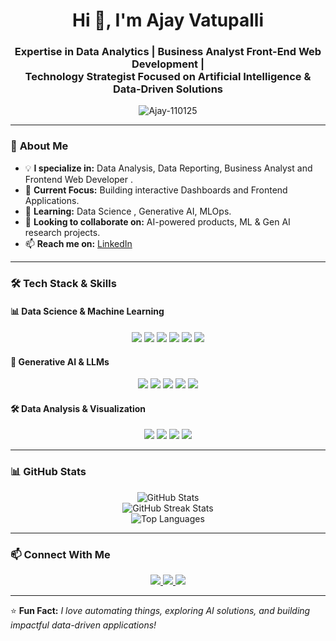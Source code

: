 <h1 align="center">Hi 👋, I'm Ajay Vatupalli</h1>
<h3 align="center">Expertise in Data Analytics | Business Analyst Front-End Web Development | <br>Technology Strategist Focused on Artificial Intelligence & Data-Driven Solutions</h3>

<p align="center">
  <img src="https://komarev.com/ghpvc/?username=Ajay-110125&label=Profile%20Views&color=0e75b6&style=flat" alt="Ajay-110125" />
</p>

---

### 🚀 **About Me**  
- 💡 **I specialize in:** Data Analysis, Data Reporting, Business Analyst and Frontend Web Developer .  
- 🔭 **Current Focus:** Building interactive Dashboards and Frontend Applications.  
- 🌱 **Learning:** Data Science , Generative AI, MLOps.  
- 👯 **Looking to collaborate on:** AI-powered products,  ML & Gen AI research projects.  
- 📫 **Reach me on:** [LinkedIn](https://www.linkedin.com/in/ajayvatupalli)      

---

### 🛠️ **Tech Stack & Skills**   

#### **📊 Data Science & Machine Learning**  
<p align="center">
  <img src="https://img.shields.io/badge/Python-3776AB?style=for-the-badge&logo=python&logoColor=white" />
  <img src="https://img.shields.io/badge/Numpy-FF6F00?style=for-the-badge&logo=tensorflow&logoColor=white" />
  <img src="https://img.shields.io/badge/PyTorch-EE4C2C?style=for-the-badge&logo=pytorch&logoColor=white" />
  <img src="https://img.shields.io/badge/Scikit--Learn-F7931E?style=for-the-badge&logo=scikit-learn&logoColor=white" />
  <img src="https://img.shields.io/badge/XGBoost-E14F2A?style=for-the-badge&logo=xgboost&logoColor=white" />
  <img src="https://img.shields.io/badge/Computer%20Vision-00875A?style=for-the-badge&logo=opencv&logoColor=white" />
</p>

#### **🤖 Generative AI & LLMs**  
<p align="center">
  <img src="https://img.shields.io/badge/LLMs%20-%23E4405F.svg?&style=for-the-badge&logo=openai&logoColor=white" />
  <img src="https://img.shields.io/badge/Hugging%20Face-F7E018?style=for-the-badge&logo=huggingface&logoColor=black" />
  <img src="https://img.shields.io/badge/LangChain-4285F4?style=for-the-badge&logo=python&logoColor=white" />
  <img src="https://img.shields.io/badge/Vector%20Databases-0052CC?style=for-the-badge&logo=database&logoColor=white" />
  <img src="https://img.shields.io/badge/FAISS-017CEE?style=for-the-badge&logo=facebook&logoColor=white" />
</p>

#### **🛠 Data Analysis & Visualization**  
<p align="center">
  <img src="https://img.shields.io/badge/SQL-4479A1?style=for-the-badge&logo=MySQL&logoColor=white" />
  <img src="https://img.shields.io/badge/PostgreSQL-336791?style=for-the-badge&logo=postgresql&logoColor=white" />
  <img src="https://img.shields.io/badge/Power%20BI-F2C811?style=for-the-badge&logo=powerbi&logoColor=black" />
  <img src="https://img.shields.io/badge/Tableau-E97627?style=for-the-badge&logo=tableau&logoColor=white" />
</p>

---

### 📊 **GitHub Stats**
<p align="center">
  <img src="https://github-readme-stats.vercel.app/api?username=Navin1005&show_icons=true&theme=radical" alt="GitHub Stats" />
  <br />
  <img src="https://github-readme-streak-stats.herokuapp.com/?user=Navin1005&theme=radical" alt="GitHub Streak Stats" />
  <br />
  <img src="https://github-readme-stats.vercel.app/api/top-langs/?username=Navin1005&layout=compact&theme=radical" alt="Top Languages" />
</p>

---

### 📫 **Connect With Me**
<p align="center">
  <a href="https://www.linkedin.com/in/naveen-chennaiepalem-657b19185/">
    <img src="https://img.shields.io/badge/LinkedIn-0A66C2?style=for-the-badge&logo=linkedin&logoColor=white" />
  </a>
  <a href="mailto:naveen.chenneypalem123@gmail.com">
    <img src="https://img.shields.io/badge/Email-D14836?style=for-the-badge&logo=gmail&logoColor=white" />
  </a>
  <a href="https://github.com/Navin1005">
    <img src="https://img.shields.io/badge/GitHub-181717?style=for-the-badge&logo=github&logoColor=white" />
  </a>
</p>

---

⭐ **Fun Fact:** *I love automating things, exploring AI solutions, and building impactful data-driven applications!*
